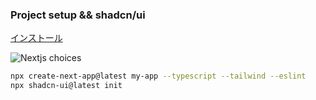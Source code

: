 ### Project setup && shadcn/ui

[インストール](https://ui.shadcn.com/docs/installation/next)

![Nextjs choices](image.png)

```sh
npx create-next-app@latest my-app --typescript --tailwind --eslint
npx shadcn-ui@latest init
```